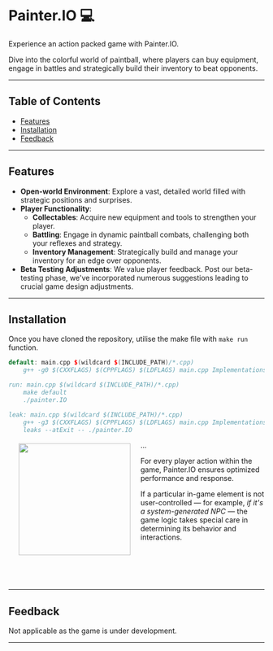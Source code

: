 # Painter.IO 💻

Experience an action packed game with Painter.IO. 

Dive into the colorful world of paintball, where players can buy equipment, engage in battles and strategically build their inventory to beat opponents.

---

## Table of Contents
- [Features](#features)
- [Installation](#installation)
- [Feedback](#feedback)

---

## Features

- **Open-world Environment**: Explore a vast, detailed world filled with strategic positions and surprises.
- **Player Functionality**:
  - **Collectables**: Acquire new equipment and tools to strengthen your player.
  - **Battling**: Engage in dynamic paintball combats, challenging both your reflexes and strategy.
  - **Inventory Management**: Strategically build and manage your inventory for an edge over opponents.
- **Beta Testing Adjustments**: We value player feedback. Post our beta-testing phase, we've incorporated numerous suggestions leading to crucial game design adjustments.

---

## Installation 

Once you have cloned the repository, utilise the make file with `make run` function. 

```cpp
default: main.cpp $(wildcard $(INCLUDE_PATH)/*.cpp)
	g++ -g0 $(CXXFLAGS) $(CPPFLAGS) $(LDFLAGS) main.cpp Implementations/HardBot.cpp Implementations/BotBehaviour.cpp Implementations/Ammo.cpp Implementations/Bullet.cpp Implementations/Collectable.cpp Implementations/Common.cpp Implementations/EasyBot.cpp Implementations/Game.cpp Implementations/Gun.cpp Implementations/Health.cpp Implementations/Object.cpp Implementations/Person.cpp Implementations/Player.cpp Implementations/tileFeature.cpp Implementations/Welcome.cpp Implementations/tileMap.cpp -o painter.IO

run: main.cpp $(wildcard $(INCLUDE_PATH)/*.cpp)
	make default
	./painter.IO

leak: main.cpp $(wildcard $(INCLUDE_PATH)/*.cpp)
	g++ -g3 $(CXXFLAGS) $(CPPFLAGS) $(LDFLAGS) main.cpp Implementations/HardBot.cpp Implementations/BotBehaviour.cpp Implementations/Ammo.cpp Implementations/Bullet.cpp Implementations/Collectable.cpp Implementations/Common.cpp Implementations/EasyBot.cpp Implementations/Game.cpp Implementations/Gun.cpp Implementations/Health.cpp Implementations/Object.cpp Implementations/Person.cpp Implementations/Player.cpp Implementations/tileFeature.cpp Implementations/tileMap.cpp -o painter.IO
	leaks --atExit -- ./painter.IO
```

...
<img src="https://github.com/vas-byte/Painter.IO/blob/49c5247586205f34c05b9201d8b917b0742f50e8/Assets/transparent.png" align="left" height="220px" hspace="20px" vspace="5px">

For every player action within the game, Painter.IO ensures optimized performance and response. 

If a particular in-game element is not user-controlled — for example, _if it's a system-generated NPC_ — the game logic takes special care in determining its behavior and interactions.



<div style="clear: both;"></div>


<br><br>


---


## Feedback
Not applicable as the game is under development.

---

